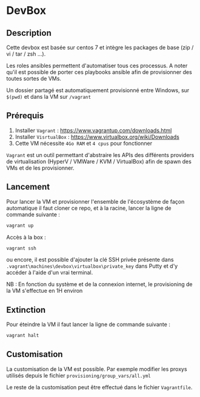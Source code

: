 # DevBox

## Description

Cette devbox est basée sur centos 7 et intègre les packages de base (zip / vi / tar / zsh ...).

Les roles ansibles permettent d'automatiser tous ces processus. A noter qu'il est possible de porter ces playbooks ansible afin de provisionner des toutes sortes de VMs.

Un dossier partagé est automatiquement provisionné entre Windows, sur `$(pwd)` et dans la VM sur `/vagrant`

## Prérequis

1. Installer `Vagrant` : https://www.vagrantup.com/downloads.html
2. Installer `VisrtualBox` : https://www.virtualbox.org/wiki/Downloads
3. Cette VM nécessite `4Go RAM` et `4 cpus` pour fonctionner

`Vagrant` est un outil permettant d'abstraire les APIs des différents providers de virtualisation (HyperV / VMWare / KVM / VirtualBox) afin de spawn des VMs et de les provisionner.

## Lancement

Pour lancer la VM et provisionner l'ensemble de l'écosystème de façon automatique il faut cloner ce repo, et à la racine, lancer la ligne de commande suivante :
```bash
vagrant up
```

Accès à la box : 
```bash
vagrant ssh
```
ou encore, il est possible d'ajouter la clé SSH privée présente dans `.vagrant\machines\devbox\virtualbox\private_key` dans Putty et d'y accéder à l'aide d'un vrai terminal.

NB : En fonction du système et de la connexion internet, le provisioning de la VM s'effectue en 1H environ

## Extinction

Pour éteindre la VM il faut lancer la ligne de commande suivante :

```bash
vagrant halt
```

## Customisation

La customisation de la VM est possible. Par exemple modifier les proxys utilisés depuis le fichier `provisioning/group_vars/all.yml`

Le reste de la customisation peut être effectué dans le fichier `Vagrantfile`. 